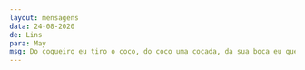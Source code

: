 ```yaml
---
layout: mensagens
data: 24-08-2020
de: Lins
para: May
msg: Do coqueiro eu tiro o coco, do coco uma cocada, da sua boca eu quero um beijo e da sua língua uma chupada.
---
```

